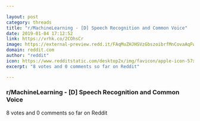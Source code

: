 ```yaml
---

layout: post
category: threads
title: "r/MachineLearning - [D] Speech Recognition and Common Voice"
date: 2019-01-04 17:12:52
link: https://vrhk.co/2COhsCr
image: https://external-preview.redd.it/FAqMuZHJHSVzGbszoibrfMnCovaAqFwfyAonabHhBI4.jpg?auto=webp&s=d24aad78fc8f3c22fd80f793bb2cfb9f3dcd4340
domain: reddit.com
author: "reddit"
icon: https://www.redditstatic.com/desktop2x/img/favicon/apple-icon-57x57.png
excerpt: "8 votes and 0 comments so far on Reddit"

---
```


### r/MachineLearning - [D] Speech Recognition and Common Voice

8 votes and 0 comments so far on Reddit